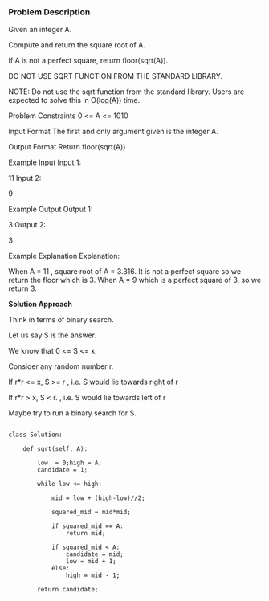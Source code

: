 ### Problem Description

Given an integer A.

Compute and return the square root of A.

If A is not a perfect square, return floor(sqrt(A)).

DO NOT USE SQRT FUNCTION FROM THE STANDARD LIBRARY.

NOTE: Do not use the sqrt function from the standard library. Users are expected to solve this in O(log(A)) time.



Problem Constraints
0 <= A <= 1010



Input Format
The first and only argument given is the integer A.



Output Format
Return floor(sqrt(A))



Example Input
Input 1:

 11
Input 2:

 9


Example Output
Output 1:

 3
Output 2:

 3


Example Explanation
Explanation:

 When A = 11 , square root of A = 3.316. It is not a perfect square so we return the floor which is 3.
 When A = 9 which is a perfect square of 3, so we return 3.
 
 **Solution Approach**
 
 Think in terms of binary search.

Let us say S is the answer.

We know that 0 <= S <= x.

Consider any random number r.

If r*r <= x, S >= r , i.e. S would lie towards right of r

If r*r > x, S < r. , i.e. S would lie towards left of r

Maybe try to run a binary search for S.


```

class Solution:

    def sqrt(self, A):

        low  = 0;high = A;
        candidate = 1;
        
        while low <= high:
            
            mid = low + (high-low)//2;
            
            squared_mid = mid*mid;
            
            if squared_mid == A:
                return mid;
            
            if squared_mid < A:
                candidate = mid;
                low = mid + 1;
            else:
                high = mid - 1;
        
        return candidate; 

```
